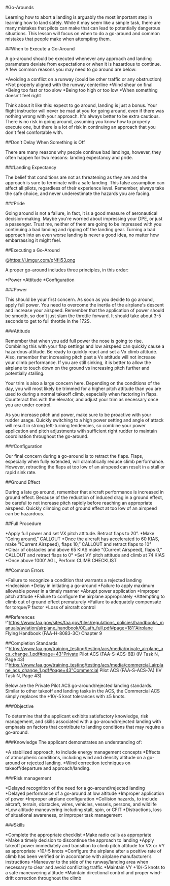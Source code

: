 #Go-Arounds

Learning how to abort a landing is arguably the most important step in learning how to land safely. While it may seem like a simple task, there are many mistakes that pilots can make that can lead to potentially dangerous situations. This lesson will focus on when to do a go-around and common mistakes that people make when attempting them.

##When to Execute a Go-Around

A go-around should be executed whenever any approach and landing parameters deviate from expectations or when it is hazardous to continue. A few common reasons you may need to go around are below:

*Avoiding a conflict on a runway (could be other traffic or any obstruction)
*Not properly aligned with the runway centerline
*Wind shear on final
*Being too fast or too slow
*Being too high or too low
*When something doesn't feel right

Think about it like this: expect to go around, landing is just a bonus. Your flight instructor will never be mad at you for going around, even if there was nothing wrong with your approach. It's always better to be extra cautious. There is no risk in going around, assuming you know how to properly execute one, but there is a lot of risk in continuing an approach that you don't feel comfortable with.

##Don't Delay When Something is Off

There are many reasons why people continue bad landings, however, they often happen for two reasons: landing expectancy and pride.

###Landing Expectancy

The belief that conditions are not as threatening as they are and the approach is sure to terminate with a safe landing. This false assumption can affect all pilots, regardless of their experience level. Remember, always take the safe choice, and never underestimate the hazards you are facing.

###Pride

Going around is not a failure, in fact, it is a good measure of aeronautical decision-making. Maybe you're worried about impressing your DPE, or just a passenger. Trust me, neither of them are going to be impressed with you continuing a bad landing and ripping off the landing gear. Turning a bad approach into an even worse landing is never a good idea, no matter how embarrassing it might feel.

##Executing a Go-Around

@https://i.imgur.com/qNfIi53.png

A proper go-around includes three principles, in this order:

*Power
*Attitude
*Configuration

###Power

This should be your first concern. As soon as you decide to go around, apply full power. You need to overcome the inertia of the airplane's descent and increase your airspeed. Remember that the application of power should be smooth, so don't just slam the throttle forward. It should take about 3-5 seconds to get to full throttle in the 172S.

###Attitude

Remember that when you add full power the nose is going to rise. Combining this with your flap settings and low airspeed can quickly cause a hazardous attitude. Be ready to quickly react and set a Vx climb attitude. Also, remember that increasing pitch past a Vx attitude will not increase your climb performance. If you are still sinking, it is better to allow the airplane to touch down on the ground vs increasing pitch further and potentially stalling.

Your trim is also a large concern here. Depending on the conditions of the day, you will most likely be trimmed for a higher pitch attitude than you are used to during a normal takeoff climb, especially when factoring in flaps. Counteract this with the elevator, and adjust your trim as necessary once you are under control.

As you increase pitch and power, make sure to be proactive with your rudder usage. Quickly switching to a high power setting and angle of attack will result in strong left-turning tendencies, so combine your power application and pitch adjustments with sufficient right rudder to maintain coordination throughout the go-around.

###Configuration

Our final concern during a go-around is to retract the flaps. Flaps, especially when fully extended, will dramatically reduce climb performance. However, retracting the flaps at too low of an airspeed can result in a stall or rapid sink rate. 

##Ground Effect

During a late go around, remember that aircraft performance is increased in ground effect. Because of the reduction of induced drag in a ground effect, be careful to not increase pitch rapidly before reaching an appropriate airspeed. Quickly climbing out of ground effect at too low of an airspeed can be hazardous.

##Full Procedure

*Apply full power and set VX pitch attitude. Retract flaps to 20°.
*Make “Going around,” CALLOUT
*Once the aircraft has accelerated to 60 KIAS, make “(Current Airspeed), flaps 10,” CALLOUT and retract flaps to 10°
*Clear of obstacles and above 65 KIAS make “(Current Airspeed), flaps 0,” CALLOUT and retract flaps to 0°
*Set VY pitch attitude and climb at 74 KIAS
*Once above 1000’ AGL, Perform CLIMB CHECKLIST

##Common Errors

*Failure to recognize a condition that warrants a rejected landing
*Indecision
*Delay in initiating a go-around
*Failure to apply maximum allowable power in a timely manner
*Abrupt power application
*Improper pitch attitude
*Failure to configure the airplane appropriately
*Attempting to climb out of ground effect prematurely
*Failure to adequately compensate for torque/P factor
*Loss of aircraft control

##References
!"https://www.faa.gov/sites/faa.gov/files/regulations_policies/handbooks_manuals/aviation/airplane_handbook/00_afh_full.pdf#page=181"Airplane Flying Handbook (FAA-H-8083-3C) Chapter 9

##Completion Standards
!"https://www.faa.gov/training_testing/testing/acs/media/private_airplane_acs_change_1.pdf#page=43"Private Pilot ACS (FAA-S-ACS-6B) (IV Task N, Page 43)
!"https://www.faa.gov/training_testing/testing/acs/media/commercial_airplane_acs_change_1.pdf#page=43"Commercial Pilot ACS (FAA-S-ACS-7A) (IV Task N, Page 43)

Below are the Private Pilot ACS go-around/rejected landing standards. Similar to other takeoff and landing tasks in the ACS, the Commercial ACS simply replaces the +10/-5 knot tolerances with ±5 knots.

###Objective

To determine that the applicant exhibits satisfactory knowledge, risk management, and skills associated with a go-around/rejected landing with emphasis on factors that contribute to landing conditions that may require a go-around.

###Knowledge
The applicant demonstrates an understanding of:

*A stabilized approach, to include energy management concepts
*Effects of atmospheric conditions, including wind and density altitude on a go-around or rejected landing.
*Wind correction techniques on takeoff/departure and approach/landing.

###Risk management

*Delayed recognition of the need for a go-around/rejected landing
*Delayed performance of a go-around at low altitude
*Improper application of power
*Improper airplane configuration
*Collision hazards, to include aircraft, terrain, obstacles, wires, vehicles, vessels, persons, and wildlife
*Low altitude maneuvering including stall, spin, or CFIT
*Distractions, loss of situational awareness, or improper task management

###Skills

*Complete the appropriate checklist
*Make radio calls as appropriate
*Make a timely decision to discontinue the approach to landing
*Apply takeoff power immediately and transition to climb pitch attitude for VX or VY as appropriate +10/-5 knots
*Configure the airplane after a positive rate of climb has been verified or in accordance with airplane manufacturer’s instructions
*Maneuver to the side of the runway/landing area when necessary to clear and avoid conflicting traffic
*Maintain VY +10/-5 knots to a safe maneuvering altitude
*Maintain directional control and proper wind-drift correction throughout the climb

